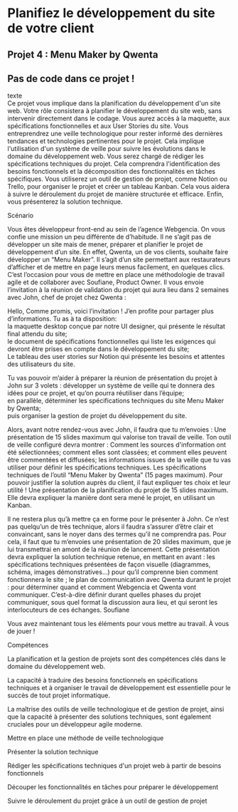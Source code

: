 # Planifiez le développement du site de votre client
  
## Projet 4 : Menu Maker by Qwenta

## Pas de code dans ce projet !  

texte  
Ce projet vous implique dans la planification du développement d'un site web.
Votre rôle consistera à planifier le développement du site web, sans intervenir directement dans le codage. Vous aurez accès à la maquette, aux spécifications fonctionnelles et aux User Stories du site.
Vous entreprendrez une veille technologique pour rester informé des dernières tendances et technologies pertinentes pour le projet. Cela implique l'utilisation d'un système de veille pour suivre les évolutions dans le domaine du développement web.
Vous serez chargé de rédiger les spécifications techniques du projet. Cela comprendra l'identification des besoins fonctionnels et la décomposition des fonctionnalités en tâches spécifiques.
Vous utiliserez un outil de gestion de projet, comme Notion ou Trello, pour organiser le projet et créer un tableau Kanban. Cela vous aidera à suivre le déroulement du projet de manière structurée et efficace.
Enfin, vous présenterez la solution technique.  
  
Scénario  

Vous êtes développeur front-end au sein de l’agence Webgencia. On vous confie une mission un peu différente de d’habitude. Il ne s’agit pas de développer un site mais de mener, préparer et planifier le projet de développement d’un site. En effet, Qwenta, un de vos clients, souhaite faire développer un “Menu Maker”. Il s’agit d’un site permettant aux restaurateurs d’afficher et de mettre en page leurs menus facilement, en quelques clics. C’est l’occasion pour vous de mettre en place une méthodologie de travail agile et de collaborer avec Soufiane, Product Owner. Il vous envoie l’invitation à la réunion de validation du projet qui aura lieu dans 2 semaines avec John, chef de projet chez Qwenta :

Hello, Comme promis, voici l’invitation ! J’en profite pour partager plus d’informations. Tu as à ta disposition:  
la maquette desktop conçue par notre UI designer, qui présente le résultat final attendu du site;  
le document de spécifications fonctionnelles qui liste les exigences qui devront être prises en compte dans le développement du site;  
Le tableau des user stories sur Notion qui présente les besoins et attentes des utilisateurs du site.  

Tu vas pouvoir m’aider à préparer la réunion de présentation du projet à John sur 3 volets :
développer un système de veille qui te donnera des idées pour ce projet, et qu’on pourra réutiliser dans l’équipe;  
en parallèle, déterminer les spécifications techniques du site Menu Maker by Qwenta;  
puis organiser la gestion de projet du développement du site.  

Alors, avant notre rendez-vous avec John, il faudra que tu m’envoies :
Une présentation de 15 slides maximum qui valorise ton travail de veille. Ton outil de veille configuré devra montrer : Comment les sources d'information ont été sélectionnées; comment elles sont classées; et comment elles peuvent être commentées et diffusées; les informations issues de la veille que tu vas utiliser pour définir les spécifications techniques.
Les spécifications techniques de l’outil “Menu Maker by Qwenta” (15 pages maximum). Pour pouvoir justifier la solution auprès du client, il faut expliquer tes choix et leur utilité !
Une présentation de la planification du projet de 15 slides maximum. Elle devra expliquer la manière dont sera mené le projet, en utilisant un Kanban.
 
Il ne restera plus qu’à mettre ça en forme pour le présenter à John. Ce n’est pas quelqu’un de très technique, alors il faudra s’assurer d’être clair et convaincant, sans le noyer dans des termes qu’il ne comprendra pas. Pour cela, il faut que tu m’envoies une présentation de 20 slides maximum, que je lui transmettrai en amont de la réunion de lancement. Cette présentation devra expliquer la solution technique retenue, en mettant en avant :
les spécifications techniques présentées de façon visuelle (diagrammes, schéma, images démonstratives…) pour qu’il comprenne bien comment fonctionnera le site ;
le plan de communication avec Qwenta durant le projet : pour déterminer quand et comment Webgencia et Qwenta vont communiquer. C’est-à-dire définir durant quelles phases du projet communiquer, sous quel format la discussion aura lieu, et qui seront les interlocuteurs de ces échanges.
Soufiane

Vous avez maintenant tous les éléments pour vous mettre au travail. À vous de jouer !   
  
Compétences  

La planification et la gestion de projets sont des compétences clés dans le domaine du développement web.  

La capacité à traduire des besoins fonctionnels en spécifications techniques et à organiser le travail de développement est essentielle pour le succès de tout projet informatique.  

La maîtrise des outils de veille technologique et de gestion de projet, ainsi que la capacité à présenter des solutions techniques, sont également cruciales pour un développeur agile moderne.  

Mettre en place une méthode de veille technologique  

Présenter la solution technique  

Rédiger les spécifications techniques d'un projet web à partir de besoins fonctionnels  

Découper les fonctionnalités en tâches pour préparer le développement  

Suivre le déroulement du projet grâce à un outil de gestion de projet  
  
